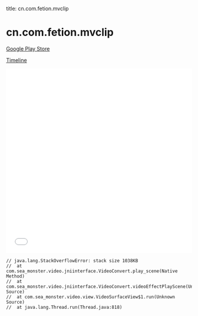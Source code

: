 title: cn.com.fetion.mvclip

# cn.com.fetion.mvclip

[Google Play Store](https://play.google.com/store/apps/details?id=cn.com.fetion.mvclip)

[Timeline](./vis-timeline.html)

<iframe src="./vis-timeline.html" width="100%" height="500px" style="border:none;"></iframe>

```
// java.lang.StackOverflowError: stack size 1038KB
// 	at com.sea_monster.video.jniinterface.VideoConvert.play_scene(Native Method)
// 	at com.sea_monster.video.jniinterface.VideoConvert.videoEffectPlayScene(Unknown Source)
// 	at com.sea_monster.video.view.VideoSurfaceView$1.run(Unknown Source)
// 	at java.lang.Thread.run(Thread.java:818)

```



